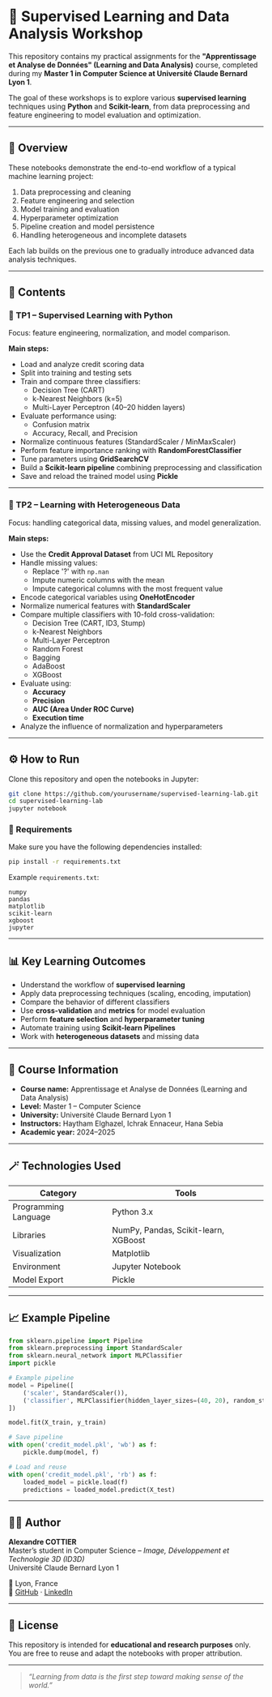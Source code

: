 # 🧠 Supervised Learning and Data Analysis Workshop

This repository contains my practical assignments for the **"Apprentissage et Analyse de Données" (Learning and Data Analysis)** course, completed during my **Master 1 in Computer Science at Université Claude Bernard Lyon 1**.

The goal of these workshops is to explore various **supervised learning** techniques using **Python** and **Scikit-learn**, from data preprocessing and feature engineering to model evaluation and optimization.

---

## 📘 Overview

These notebooks demonstrate the end-to-end workflow of a typical machine learning project:

1. Data preprocessing and cleaning  
2. Feature engineering and selection  
3. Model training and evaluation  
4. Hyperparameter optimization  
5. Pipeline creation and model persistence  
6. Handling heterogeneous and incomplete datasets  

Each lab builds on the previous one to gradually introduce advanced data analysis techniques.

---

## 🧩 Contents

### 🧮 TP1 – Supervised Learning with Python
Focus: feature engineering, normalization, and model comparison.

**Main steps:**
- Load and analyze credit scoring data  
- Split into training and testing sets  
- Train and compare three classifiers:
  - Decision Tree (CART)
  - k-Nearest Neighbors (k=5)
  - Multi-Layer Perceptron (40–20 hidden layers)
- Evaluate performance using:
  - Confusion matrix  
  - Accuracy, Recall, and Precision  
- Normalize continuous features (StandardScaler / MinMaxScaler)
- Perform feature importance ranking with **RandomForestClassifier**
- Tune parameters using **GridSearchCV**
- Build a **Scikit-learn pipeline** combining preprocessing and classification
- Save and reload the trained model using **Pickle**

---

### 🧭 TP2 – Learning with Heterogeneous Data
Focus: handling categorical data, missing values, and model generalization.

**Main steps:**
- Use the **Credit Approval Dataset** from UCI ML Repository  
- Handle missing values:
  - Replace '?' with `np.nan`
  - Impute numeric columns with the mean  
  - Impute categorical columns with the most frequent value  
- Encode categorical variables using **OneHotEncoder**
- Normalize numerical features with **StandardScaler**
- Compare multiple classifiers with 10-fold cross-validation:
  - Decision Tree (CART, ID3, Stump)
  - k-Nearest Neighbors  
  - Multi-Layer Perceptron  
  - Random Forest  
  - Bagging  
  - AdaBoost  
  - XGBoost  
- Evaluate using:
  - **Accuracy**
  - **Precision**
  - **AUC (Area Under ROC Curve)**
  - **Execution time**
- Analyze the influence of normalization and hyperparameters

---

## ⚙️ How to Run

Clone this repository and open the notebooks in Jupyter:

```bash
git clone https://github.com/yourusername/supervised-learning-lab.git
cd supervised-learning-lab
jupyter notebook
```

### 🧰 Requirements
Make sure you have the following dependencies installed:

```bash
pip install -r requirements.txt
```

Example `requirements.txt`:

```
numpy
pandas
matplotlib
scikit-learn
xgboost
jupyter
```

---

## 📊 Key Learning Outcomes

- Understand the workflow of **supervised learning**  
- Apply data preprocessing techniques (scaling, encoding, imputation)  
- Compare the behavior of different classifiers  
- Use **cross-validation** and **metrics** for model evaluation  
- Perform **feature selection** and **hyperparameter tuning**  
- Automate training using **Scikit-learn Pipelines**  
- Work with **heterogeneous datasets** and missing data  

---

## 🧠 Course Information

- **Course name:** Apprentissage et Analyse de Données (Learning and Data Analysis)  
- **Level:** Master 1 – Computer Science  
- **University:** Université Claude Bernard Lyon 1  
- **Instructors:** Haytham Elghazel, Ichrak Ennaceur, Hana Sebia  
- **Academic year:** 2024–2025  

---

## 🪄 Technologies Used

| Category | Tools |
|-----------|--------|
| Programming Language | Python 3.x |
| Libraries | NumPy, Pandas, Scikit-learn, XGBoost |
| Visualization | Matplotlib |
| Environment | Jupyter Notebook |
| Model Export | Pickle |

---

## 📈 Example Pipeline

```python
from sklearn.pipeline import Pipeline
from sklearn.preprocessing import StandardScaler
from sklearn.neural_network import MLPClassifier
import pickle

# Example pipeline
model = Pipeline([
    ('scaler', StandardScaler()),
    ('classifier', MLPClassifier(hidden_layer_sizes=(40, 20), random_state=1))
])

model.fit(X_train, y_train)

# Save pipeline
with open('credit_model.pkl', 'wb') as f:
    pickle.dump(model, f)

# Load and reuse
with open('credit_model.pkl', 'rb') as f:
    loaded_model = pickle.load(f)
    predictions = loaded_model.predict(X_test)
```

---

## 👨‍💻 Author

**Alexandre COTTIER**  
Master’s student in Computer Science – *Image, Développement et Technologie 3D (ID3D)*  
Université Claude Bernard Lyon 1  

📍 Lyon, France  
🔗 [GitHub](https://github.com/yourusername) · [LinkedIn](https://linkedin.com/in/yourprofile)

---

## 📜 License

This repository is intended for **educational and research purposes** only.  
You are free to reuse and adapt the notebooks with proper attribution.

---

> *“Learning from data is the first step toward making sense of the world.”*
